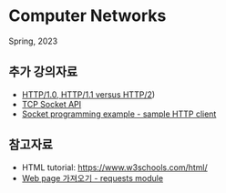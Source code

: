 # Computer Networks
  Spring, 2023
  
## 추가 강의자료
- [HTTP/1.0, HTTP/1.1 versus HTTP/2](https://blog.kakaocdn.net/dn/nN1MG/btrkIjrQxV2/oMCvbYtn8zo8V8QNamVOSK/img.jpg))
- [TCP Socket API](https://github.com/jinpyohong/net2023/blob/main/socketAPI.md)
- [Socket programming example - sample HTTP client](https://github.com/jinpyohong/net2023/blob/main/httpcli.ipynb)

## 참고자료
- HTML tutorial: https://www.w3schools.com/html/
- [Web page 가져오기 - requests module](https://github.com/jinpyohong/net2023/blob/main/http_requests.ipynb)
